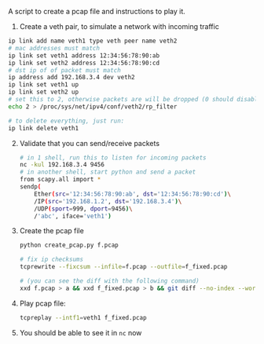 A script to create a pcap file and instructions to play it.

1. Create a veth pair, to simulate a network with incoming traffic
  ```bash
  ip link add name veth1 type veth peer name veth2
  # mac addresses must match
  ip link set veth1 address 12:34:56:78:90:ab
  ip link set veth2 address 12:34:56:78:90:cd
  # dst ip of of packet must match
  ip address add 192.168.3.4 dev veth2
  ip link set veth1 up
  ip link set veth2 up
  # set this to 2, otherwise packets are will be dropped (0 should disable it, but it doesn't seem to work for some reason)
  echo 2 > /proc/sys/net/ipv4/conf/veth2/rp_filter
  
  # to delete everything, just run:
  ip link delete veth1
  ```

2. Validate that you can send/receive packets
    ```bash
    # in 1 shell, run this to listen for incoming packets
    nc -kul 192.168.3.4 9456
    # in another shell, start python and send a packet
    from scapy.all import *
    sendp(
        Ether(src='12:34:56:78:90:ab', dst='12:34:56:78:90:cd')\
        /IP(src='192.168.1.2', dst='192.168.3.4')\
        /UDP(sport=999, dport=9456)\
        /'abc', iface='veth1')
    ```

3. Create the pcap file
    ```bash
    python create_pcap.py f.pcap
    
    # fix ip checksums
    tcprewrite --fixcsum --infile=f.pcap --outfile=f_fixed.pcap
    
    # (you can see the diff with the following command)
    xxd f.pcap > a && xxd f_fixed.pcap > b && git diff --no-index --word-diff --unified=1000 a b; rm a b
    ```

4. Play pcap file:
    ```bash
    tcpreplay --intf1=veth1 f_fixed.pcap
    ```

5. You should be able to see it in `nc` now
